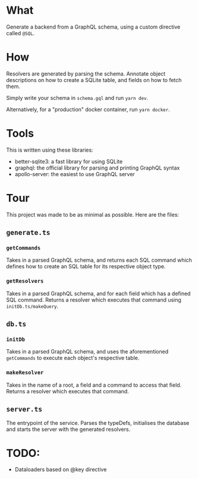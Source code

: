# What

Generate a backend from a GraphQL schema, using a custom directive called `@SQL`.

# How

Resolvers are generated by parsing the schema. Annotate object descriptions on how to create a SQLite table, and fields on how to fetch them.

Simply write your schema in `schema.gql` and run `yarn dev`.

Alternatively, for a "production" docker container, run `yarn docker`.

# Tools

This is written using these libraries:

- better-sqlite3: a fast library for using SQLite
- graphql: the official library for parsing and printing GraphQL syntax
- apollo-server: the easiest to use GraphQL server

# Tour

This project was made to be as minimal as possible. Here are the files:

## `generate.ts`

### `getCommands`

Takes in a parsed GraphQL schema, and returns each SQL command which defines how to create an SQL table for its respective object type.

### `getResolvers`

Takes in a parsed GraphQL schema, and for each field which has a defined SQL command. Returns a resolver which executes that command using `initDb.ts/makeQuery`.

## `db.ts`

### `initDb`

Takes in a parsed GraphQL schema, and uses the aforementioned `getCommands` to execute each object's respective table.

### `makeResolver`

Takes in the name of a root, a field and a command to access that field. Returns a resolver which executes that command.

## `server.ts`

The entrypoint of the service. Parses the typeDefs, initialises the database and starts the server with the generated resolvers.

# TODO:

- Dataloaders based on @key directive
